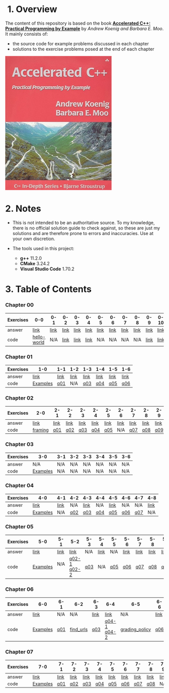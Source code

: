 #  1. Overview
The content of this repository is based on the book [**Accelerated C++: Practical Programming by Example**](https://www.amazon.com/Accelerated-C-Practical-Programming-Example/dp/020170353X) by _Andrew Koenig and Barbara E. Moo_. It mainly consists of:
* the source code for example problems discussed in each chapter
* solutions to the exercise problems posed at the end of each chapter

![](book-cover.jpg)

# 2. Notes
* This is not intended to be an authoritative source. To my knowledge, there is no official solution guide to check against, so these are just my solutions and are therefore prone to errors and inaccuracies. Use at your own discretion.

* The tools used in this project:
	* **g++** 11.2.0
	* **CMake** 3.24.2
	* **Visual Studio Code** 1.70.2

# 3. Table of Contents
### Chapter 00
| Exercises | 0-0 | 0-1 | 0-2 | 0-3 | 0-4 | 0-5 | 0-6 | 0-7 | 0-8 | 0-9 | 0-10 |
|-----------|-----|-----|-----|-----|-----|-----|-----|-----|-----|-----|------|
| answer    | [link](/Chapter%2000#q0-0-compile-and-run-the-hello-world-program) | [link](/Chapter%2000#q0-1-what-does-the-following-statement-do) | [link](/Chapter%2000#q0-2-write-a-program-that-when-run-writes) | [link](/Chapter%2000#q0-3-the-string-literal-t-represents-a-tab-character-different-c-implementations-display-tabs-in-different-ways-experiment-with-your-implementation-to-learn-how-it-treats-tabs) | [link](/Chapter%2000#q0-4-write-a-program-that-when-run-writes-the-hello-world-program-as-its-output) | [link](/Chapter%2000#q0-5-is-this-a-valid-program-why-or-why-not) | [link](/Chapter%2000#q0-6-is-this-a-valid-program-why-or-why-not) | [link](/Chapter%2000#q0-7-what-about-this-one) | [link](/Chapter%2000#q0-8-and-this-one) | [link](/Chapter%2000#q0-9-what-is-the-shortest-valid-program) | [link](/Chapter%2000#q0-10-rewrite-the-hello-world-program-so-that-a-newline-occurs-everywhere-that-whitespace-is-allowed-in-the-program) |
| code      | [hello-world](/Chapter%2000/hello-world.cpp) | N/A | [link](/Chapter%2000/q02.cpp) | [link](/Chapter%2000/q03.cpp) | [link](/Chapter%2000/q04.cpp) | N/A | N/A | N/A | N/A | [link](/Chapter%2000/q09.cpp) | [link](/Chapter%2000/q10.cpp) |

### Chapter 01
| Exercises | 1-0 | 1-1 | 1-2 | 1-3 | 1-4 | 1-5 | 1-6 |
|-----------|-----|-----|-----|-----|-----|-----|-----|
| answer    | [link](/Chapter%2001/Exercises#q1-0-compile-execute-and-test-the-programs-in-this-chapter) | [link](/Chapter%2001/Exercises#q1-1-are-the-following-definitions-valid-why-or-why-not) | [link](/Chapter%2001/Exercises#q1-2-are-the-following-definitions-valid-why-or-why-not) | [link](/Chapter%2001/Exercises#q1-3-is-the-following-program-valid-if-so-what-does-it-do-if-not-why-not) | [link](/Chapter%2001/Exercises#q1-4-what-about-this-one-what-if-we-change--to--in-the-third-line-from-the-end) | [link](/Chapter%2001/Exercises#q1-5-is-this-program-valid-if-so-what-does-it-do-if-not-say-why-not-and-rewrite-it-to-be-valid) | [link](/Chapter%2001/Exercises#q1-6-what-does-the-following-program-do-if-when-it-asks-you-for-input-you-type-two-names-for-example-samuel-beckett-predict-the-behavior-before-running-the-program-then-try-it) |
| code      | [Examples](/Chapter%2001/Examples) | [q01](/Chapter%2001/Exercises/q01.cpp) | N/A | [q03](/Chapter%2001/Exercises/q03.cpp) | [q04](/Chapter%2001/Exercises/q04.cpp) | [q05](/Chapter%2001/Exercises/q05.cpp) | [q06](/Chapter%2001/Exercises/q06.cpp) |

### Chapter 02
| Exercises | 2-0 | 2-1 | 2-2 | 2-3 | 2-4 | 2-5 | 2-6 | 2-7 | 2-8 | 2-9 | 2-10 |
|-----------|-----|-----|-----|-----|-----|-----|-----|-----|-----|-----|------|
| answer    | [link](/Chapter%2002/Exercises#q2-0-compile-and-run-the-program-presented-in-this-chapter) | [link](/Chapter%2002/Exercises#q2-1-change-the-framing-program-so-that-it-writes-its-greeting-with-no-separation-from-the-frame) | [link](/Chapter%2002/Exercises#q2-2-change-the-framing-program-so-that-it-uses-a-different-amount-of-space-to-separate-the-sides-from-the-greeting-than-it-uses-to-separate-the-top-and-bottom-borders-from-the-greeting) | [link](/Chapter%2002/Exercises#q2-3-rewrite-the-framing-program-to-ask-the-user-to-supply-the-amount-of-spacing-to-leave-between-the-frame-and-the-greeting) | [link](/Chapter%2002/Exercises#q2-4-the-framing-program-writes-the-mostly-blank-lines-that-separate-the-borders-from-the-greeting-one-character-at-a-time-change-the-program-so-that-it-writes-all-the-spaces-needed-in-a-single-output-expression) | [link](/Chapter%2002/Exercises#q2-5-write-a-set-of--characters-so-that-they-form-a-square-a-rectangle-and-a-triangle) | [link](/Chapter%2002/Exercises#q2-6-what-does-the-following-code-do) | [link](/Chapter%2002/Exercises#q2-7-write-a-program-to-count-down-from-10-to--5) | [link](/Chapter%2002/Exercises#q2-8-write-a-program-to-generate-the-product-of-the-numbers-in-the-range-1-10) | [link](/Chapter%2002/Exercises#q2-9-write-a-program-that-asks-the-user-to-enter-two-numbers-and-tells-the-user-which-number-is-larger-than-the-other) | [link](/Chapter%2002/Exercises#q2-10-explain-each-of-the-uses-of-std-in-the-following-program) |
| code | [framing](/Chapter%2002/Examples/framing.cpp) | [q01](/Chapter%2002/Exercises/q01.cpp) | [q02](/Chapter%2002/Exercises/q02.cpp) | [q03](/Chapter%2002/Exercises/q03.cpp) | [q04](/Chapter%2002/Exercises/q04.cpp) | [q05](/Chapter%2002/Exercises/q05.cpp) | N/A | [q07](/Chapter%2002/Exercises/q07.cpp) | [q08](/Chapter%2002/Exercises/q08.cpp) | [q09](/Chapter%2002/Exercises/q09.cpp) | N/A |
### Chapter 03
| Exercises | 3-0 | 3-1 | 3-2 | 3-3 | 3-4 | 3-5 | 3-6 |
|-----------|-----|-----|-----|-----|-----|-----|-----|
| answer    | N/A | N/A | N/A | N/A | N/A | N/A | N/A |
| code      | [Examples](/Chapter%2004/Examples) | N/A | N/A | N/A | N/A | N/A | N/A |

### Chapter 04
| Exercises | 4-0 | 4-1 | 4-2 | 4-3 | 4-4 | 4-5 | 4-6 | 4-7 | 4-8 |
|-----------|-----|-----|-----|-----|-----|-----|-----|-----|-----|
| answer    | [link](/Chapter%2004/Exercises#q4-0-compile-execute-and-test-the-programs-in-this-chapter) | [link](/Chapter%2004/Exercises#q4-1-we-noted-in-42365-that-it-is-essential-that-the-argument-types-in-a-call-to-max-match-exactly-will-the-following-code-work-if-there-is-a-problem-how-would-you-fix-it) | N/A |[link](/Chapter%2004/Exercises#q4-3-what-happens-if-we-rewrite-the-previous-program-to-allow-values-up-to-but-not-including-1000-but-neglect-to-change-the-arguments-to-setw-rewrite-the-program-to-be-more-robust-in-the-face-of-changes-that-allow-i-to-grow-without-adjusting-the-setw-arguments) | N/A | [link](/Chapter%2004/Exercises#q4-5-write-a-function-that-reads-words-from-an-input-stream-and-stores-them-in-a-vector-use-that-function-both-to-write-programs-that-count-the-number-of-words-in-the-input-and-to-count-how-many-times-each-word-occurred) | N/A | N/A | [link](/Chapter%2004/Exercises#q4-8-if-the-following-code-is-legal-what-can-we-infer-about-the-return-type-of-f) |
| code      | [Examples](/Chapter%2004/Examples) | N/A | [q02](/Chapter%2004/Exercises/q02.cpp) | [q03](/Chapter%2004/Exercises/q03.cpp) | [q04](/Chapter%2004/Exercises/q04.cpp) | [q05](/Chapter%2004/Exercises/q05.cpp) | [q06](/Chapter%2004/Exercises/q06.cpp) | [q07](/Chapter%2004/Exercises/q07.cpp) | N/A |

### Chapter 05
| Exercises | 5-0 | 5-1 | 5-2 | 5-3 | 5-4 | 5-5 | 5-6 | 5-7 | 5-8 | 5-9 | 5-10 | 5-11 |
|-----------|-----|-----|-----|-----|-----|-----|-----|-----|-----|-----|------|------|
| answer    | [link](/Chapter%2005/Exercises#q5-0-compile-execute-and-test-the-programs-in-this-chapter) | [link](/Chapter%2005/Exercises#q5-1-design-and-implement-a-program-to-produce-a-permuted-index) | [link](/Chapter%2005/Exercises#q5-2-write-the-complete-new-version-of-the-student-grading-program-which-extracts-records-for-failing-students-using-vectors-write-another-that-uses-lists-measure-the-performance) | N/A | [link](/Chapter%2005/Exercises#q5-4-look-again-at-the-driver-functions-you-wrote-in-the-previous-exercise-note-that-it-is-possible-to-write-a-driver-that-differs-only-in-the-declaration-of-the-type-for-the-data-structure-that-holds-the-input-file-if-your-vector-and-list-test-drivers-differ-in-any-other-way-rewrite-them-so-that-they-differ-only-in-this-declaration) | N/A | [link](/Chapter%2005/Exercises#q5-6-rewrite-the-extract_fails-function-from-51177-so-that-instead-of-erasing-each-failing-student-from-the-input-vector-v-it-copies-the-records-for-the-passing-students-to-the-beginning-of-v-and-then-uses-the-resize-function-to-remove-the-extra-elements-from-the-end-of-v-how-does-the-performance-of-this-version-compare-with-the-one-in-51177) | [link](/Chapter%2005/Exercises#q5-7-given-the-implementation-of-frame-in-58193-and-the-code-fragment-below-describe-what-happens-in-this-call-in-particular-trace-through-how-both-the-width-function-and-the-frame-function-operate-now-run-this-code-if-the-results-differ-from-your-expectations-first-understand-why-your-expectations-and-the-program-differ-and-then-change-one-to-match-the-other) | [link](/Chapter%2005/Exercises#q5-8-in-the-hcat-function-from-58395-what-would-happen-if-we-defined-s-outside-the-scope-of-the-while-rewrite-and-execute-the-program-to-confirm-your-hypothesis) | [link](/Chapter%2005/Exercises#q5-9-write-a-program-to-write-the-lowercase-words-in-the-input-followed-by-the-uppercase-words) | N/A | N/A |
| code      | [Examples](/Chapter%2005/Examples) | N/A  | [q02-1](/Chapter%2005/Exercises/q02-1.cpp)<br/>[q02-2](/Chapter%2005/Exercises/q02-2.cpp) | [q03](/Chapter%2005/Exercises/q03.cpp) | N/A | [q05](/Chapter%2005/Exercises/q05.cpp) | [q06](/Chapter%2005/Exercises/q06.cpp) | [q07](/Chapter%2005/Exercises/q07.cpp) | [q08](/Chapter%2005/Exercises/q08.cpp) | [q09](/Chapter%2005/Exercises/q09.cpp) | [q10](/Chapter%2005/Exercises/q10.cpp) | N/A |

### Chapter 06
| Exercises | 6-0 | 6-1 | 6-2 | 6-3 | 6-4 | 6-5 | 6-6 | 6-7 | 6-8 | 6-9 |
|-----------|-----|-----|-----|-----|-----|-----|-----|-----|-----|-----|
| answer    | [link](/Chapter%2006/Exercises#q6-0-compile-execute-and-test-the-programs-in-this-chapter) | N/A | N/A | [link](/Chapter%2006/Exercises#q6-3-what-does-the-program-fragment-below-do-write-a-program-that-contains-this-fragment-and-compile-and-execute-it) | [link](/Chapter%2006/Exercises#q6-4-correct-the-program-you-wrote-in-the-previous-exercise-to-copy-from-u-into-v-there-are-at-least-two-possible-ways-to-correct-the-program-implement-both-and-describe-the-relative-advantages-and-disadvantages-of-each-approach) | N/A | [link](/Chapter%2006/Exercises#q6-6-note-that-the-function-from-the-previous-exercise-and-the-functions-from-622113-and-623115-do-the-same-task-merge-these-three-analysis-functions-into-a-single-function) | [link](/Chapter%2006/Exercises#q6-7-the-portion-of-the-grading-analysis-program-from-621110-that-read-and-classified-student-records-depending-on-whether-they-did-or-did-not-do-all-the-homework-is-similar-to-the-problem-we-solved-in-extract_fails-write-a-function-to-handle-this-subproblem) | [link](/Chapter%2006/Exercises#q6-8-write-a-single-function-that-can-be-used-to-classify-students-based-on-criteria-of-your-choice-test-this-function-by-using-it-in-place-of-the-extract_fails-program-and-use-it-in-the-program-to-analyze-student-grades) | [link](/Chapter%2006/Exercises#q6-9-use-a-library-algorithm-to-concatenate-all-the-elements-of-a-vectorstring) |
| code      | [Examples](/Chapter%2006/Examples) | [q01](/Chapter%2006/Exercises/q01.cpp) | [find_urls](/Chapter%2006/Examples/Analyzing_Strings/find_URLs_driver.cpp) | [q03](/Chapter%2006/Exercises/q03.cpp) | [q04-1](/Chapter%2006/Exercises/q04-1.cpp)<br/>[q04-2](/Chapter%2006/Exercises/q04-2.cpp)| [grading_policy](/Chapter%2006/Examples/Grading_System/src/grading_policy.cpp) | [q06](/Chapter%2006/Exercises/q06.cpp) | [q07](/Chapter%2006/Exercises/q07.cpp) | [q08](/Chapter%2006/Exercises/q08.cpp) | [q09](/Chapter%2006/Exercises/q09.cpp) | 

### Chapter 07
| Exercises | 7-0 | 7-1 | 7-2 | 7-3 | 7-4 | 7-5 | 7-6 | 7-7 | 7-8 | 7-9 |
|-----------|-----|-----|-----|-----|-----|-----|-----|-----|-----|-----|
| answer    | [link](/Chapter%2007/Exercises/README.md#q7-0-compile-execute-and-test-the-programs-in-this-chapter) | [link](/Chapter%2007/Exercises/README.md#q7-1-extend-the-program-from-72124-to-produce-its-output-sorted-by-occurrence-count-that-is-the-output-should-group-all-the-words-that-occur-once-followed-by-those-that-occur-twice-and-so-on) | [link](/Chapter%2007/Exercises/README.md#q7-2-extend-the-program-in-42364-to-assign-letter-grades-by-ranges-the-output-should-list-how-many-students-fall-into-each-category) | [link](/Chapter%2007/Exercises/README.md#q7-3-the-cross-reference-program-from-73126-could-be-improved-as-it-stands-if-a-word-occurs-more-than-once-on-the-same-input-line-the-program-will-report-that-line-multiple-times-change-the-code-so-that-it-detects-multiple-occurrences-of-the-same-line-number-and-inserts-the-line-number-only-once) | [link](/Chapter%2007/Exercises/README.md#q7-4-the-output-produced-by-the-cross-reference-program-will-be-ungainly-if-the-input-file-is-large-rewrite-the-program-to-break-up-the-output-if-the-lines-get-too-long) | [link](/Chapter%2007/Exercises/README.md#q7-5-reimplement-the-grammar-program-using-a-list-as-the-data-structure-in-which-we-build-the-sentence) | [link](/Chapter%2007/Exercises/README.md#q7-6-reimplement-the-gen_sentence-program-using-two-vectors-one-will-hold-the-fully-unwound-generated-sentence-and-the-other-will-hold-the-rules-and-will-be-used-as-a-stack-do-not-use-any-recursive-calls) | [link](/Chapter%2007/Exercises/README.md#q7-7-change-the-driver-for-the-cross-reference-program-so-that-it-writes-line-if-there-is-only-one-line-and-lines-otherwise) | [link](/Chapter%2007/Exercises/README.md#q7-8-change-the-cross-reference-program-to-find-all-the-urls-in-a-file-and-write-all-the-lines-on-which-each-distinct-url-occurs) | [link](/Chapter%2007/Exercises/README.md#q7-9-difficult-the-implementation-of-nrand-in-744135-will-not-work-for-arguments-greater-than-rand_max-usually-this-restriction-is-no-problem-because-rand_max-is-often-the-largest-possible-integer-anyway-nevertheless-there-are-implementations-under-which-rand_max-is-much-smaller-than-the-largest-possible-integer-for-example-it-is-not-uncommon-for-rand_max-to-be-32767-215--1-and-the-largest-possible-integer-to-be-2147483647-231--1-reimplement-nrand-so-that-it-works-well-for-all-values-of-n) |
| code      |[Examples](/Chapter%2007/Examples) | [q01](/Chapter%2007/Exercises/q01.cpp) | [q02](/Chapter%2007/Exercises/q02.cpp) | [q03](/Chapter%2007/Exercises/q03.cpp) | [q04](/Chapter%2007/Exercises/q04.cpp) | [q05](/Chapter%2007/Exercises/q05.cpp) | [q06](/Chapter%2007/Exercises/q06.cpp) | [q07](/Chapter%2007/Exercises/q07.cpp) | [q08](/Chapter%2007/Exercises/q08.cpp) | N/A | 